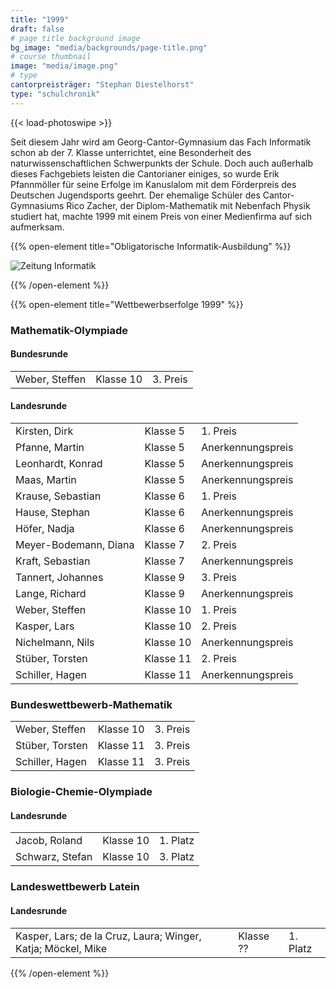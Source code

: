 ```yaml
---
title: "1999"
draft: false
# page title background image
bg_image: "media/backgrounds/page-title.png"
# course thumbnail
image: "media/image.png"
# type
cantorpreisträger: "Stephan Diestelhorst"
type: "schulchronik"
---
```


{{< load-photoswipe >}}

Seit diesem Jahr wird am Georg-Cantor-Gymnasium das Fach Informatik schon ab der 7. Klasse unterrichtet, eine Besonderheit des naturwissenschaftlichen Schwerpunkts der Schule. Doch auch außerhalb dieses Fachgebiets leisten die Cantorianer einiges, so wurde Erik Pfannmöller für seine Erfolge im Kanuslalom mit dem Förderpreis des Deutschen Jugendsports geehrt. Der ehemalige Schüler des Cantor-Gymnasiums Rico Zacher, der Diplom-Mathematik mit Nebenfach Physik studiert hat, machte 1999 mit einem Preis von einer Medienfirma auf sich aufmerksam.

{{% open-element title="Obligatorische Informatik-Ausbildung" %}}

![Zeitung Informatik](/media/schulchronik/1999/1999_info.png)

{{% /open-element %}}

{{% open-element title="Wettbewerbserfolge 1999" %}}

### Mathematik-Olympiade

#### Bundesrunde

||||
|-|-|-|
|Weber, Steffen|Klasse 10|3. Preis|

#### Landesrunde

||||
|-|-|-|
|Kirsten, Dirk|Klasse 5|1. Preis|
|Pfanne, Martin|Klasse 5|Anerkennungspreis|
|Leonhardt, Konrad|Klasse 5|Anerkennungspreis|
|Maas, Martin|Klasse 5|Anerkennungspreis|
|Krause, Sebastian|Klasse 6|1. Preis|
|Hause, Stephan|Klasse 6|Anerkennungspreis|
|Höfer, Nadja|Klasse 6|Anerkennungspreis|
|Meyer-Bodemann, Diana|Klasse 7|2. Preis|
|Kraft, Sebastian|Klasse 7|Anerkennungspreis|
|Tannert, Johannes|Klasse 9|3. Preis|
|Lange, Richard|Klasse 9|Anerkennungspreis|
|Weber, Steffen|Klasse 10|1. Preis|
|Kasper, Lars|Klasse 10|2. Preis|
|Nichelmann, Nils|Klasse 10|Anerkennungspreis|
|Stüber, Torsten|Klasse 11|2. Preis|
|Schiller, Hagen|Klasse 11|Anerkennungspreis|

### Bundeswettbewerb-Mathematik

||||
|-|-|-|
|Weber, Steffen|Klasse 10|3. Preis|
|Stüber, Torsten|Klasse 11|3. Preis|
|Schiller, Hagen|Klasse 11|3. Preis|

### Biologie-Chemie-Olympiade

#### Landesrunde

||||
|-|-|-|
|Jacob, Roland|Klasse 10|1. Platz|
|Schwarz, Stefan|Klasse 10|3. Platz|

### Landeswettbewerb Latein

#### Landesrunde

||||
|-|-|-|
|Kasper, Lars; de la Cruz, Laura; Winger, Katja; Möckel, Mike|Klasse ??|1. Platz|

{{% /open-element %}}
